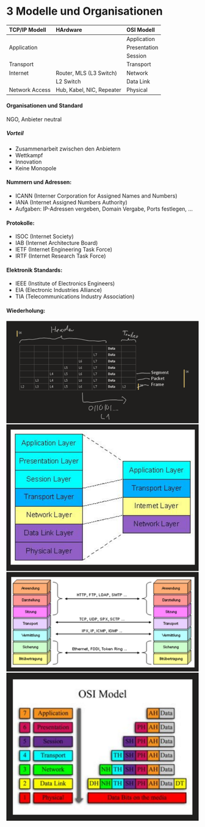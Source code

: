 3 Modelle und Organisationen
============================

| TCP/IP Modell | HArdware | OSI Modell |
|:--- |:--- |:--- |
|   |   | Application |
| Application |   | Presentation |
|   |   | Session |
| Transport |   | Transport |
| Internet | Router, MLS (L3 Switch) | Network |
|   | L2 Switch | Data Link |
| Network Access | Hub, Kabel, NIC, Repeater | Physical |

#### Organisationen und Standard
NGO, Anbieter neutral

##### Vorteil
- Zusammenarbeit zwischen den Anbietern
- Wettkampf
- Innovation
- Keine Monopole

#### Nummern und Adressen:
- ICANN (Interner Corporation for Assigned Names and Numbers)
- IANA (Internet Assigned Numbers Authority)
- Aufgaben: IP-Adressen vergeben, Domain Vergabe, Ports festlegen, …

#### Protokolle:
- ISOC (Internet Society)
- IAB (Internet Architecture Board)
- IETF (Internet Engineering Task Force)
- IRTF (Internet Research Task Force)

#### Elektronik Standards:
- IEEE (Institute of Electronics Engineers)
- EIA (Electronic Industries Alliance)
- TIA (Telecommunications Industry Association)

#### Wiederholung:
![Wiederholung_NWES001.png](./Wiederholung_NWES001.png)
![Wiederholung_NWES002.png](./Wiederholung_NWES002.png)
![Wiederholung_NWES003.png](./Wiederholung_NWES003.png)
![Wiederholung_NWES004.png](./Wiederholung_NWES004.png)
